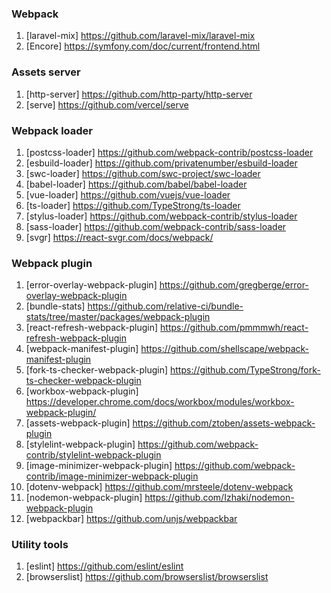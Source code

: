 ### Webpack 

1. [laravel-mix] https://github.com/laravel-mix/laravel-mix
2. [Encore] https://symfony.com/doc/current/frontend.html


### Assets server

1. [http-server] https://github.com/http-party/http-server
2. [serve] https://github.com/vercel/serve

### Webpack loader

1. [postcss-loader] https://github.com/webpack-contrib/postcss-loader
2. [esbuild-loader] https://github.com/privatenumber/esbuild-loader
3. [swc-loader] https://github.com/swc-project/swc-loader
4. [babel-loader] https://github.com/babel/babel-loader
5. [vue-loader] https://github.com/vuejs/vue-loader
6. [ts-loader] https://github.com/TypeStrong/ts-loader
7. [stylus-loader] https://github.com/webpack-contrib/stylus-loader
8. [sass-loader] https://github.com/webpack-contrib/sass-loader
9. [svgr] https://react-svgr.com/docs/webpack/

### Webpack plugin

1. [error-overlay-webpack-plugin] https://github.com/gregberge/error-overlay-webpack-plugin
2. [bundle-stats] https://github.com/relative-ci/bundle-stats/tree/master/packages/webpack-plugin
3. [react-refresh-webpack-plugin] https://github.com/pmmmwh/react-refresh-webpack-plugin
4. [webpack-manifest-plugin] https://github.com/shellscape/webpack-manifest-plugin
5. [fork-ts-checker-webpack-plugin] https://github.com/TypeStrong/fork-ts-checker-webpack-plugin
6. [workbox-webpack-plugin] https://developer.chrome.com/docs/workbox/modules/workbox-webpack-plugin/
7. [assets-webpack-plugin] https://github.com/ztoben/assets-webpack-plugin
8. [stylelint-webpack-plugin] https://github.com/webpack-contrib/stylelint-webpack-plugin
9. [image-minimizer-webpack-plugin] https://github.com/webpack-contrib/image-minimizer-webpack-plugin
10. [dotenv-webpack] https://github.com/mrsteele/dotenv-webpack
11. [nodemon-webpack-plugin] https://github.com/Izhaki/nodemon-webpack-plugin
12. [webpackbar] https://github.com/unjs/webpackbar

### Utility tools

1. [eslint] https://github.com/eslint/eslint
2. [browserslist] https://github.com/browserslist/browserslist


